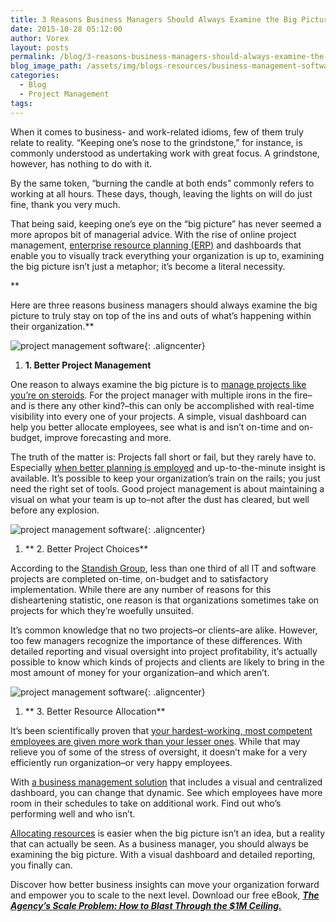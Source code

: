 ```yaml
---
title: 3 Reasons Business Managers Should Always Examine the Big Picture
date: 2015-10-28 05:12:00
author: Vorex
layout: posts
permalink: /blog/3-reasons-business-managers-should-always-examine-the-big-picture/
blog_image_path: /assets/img/blogs-resources/business-management-software-3.jpg
categories:
  - Blog
  - Project Management
tags:  
---
```



When it comes to business- and work-related idioms, few of them truly relate to reality. “Keeping one’s nose to the grindstone,” for instance, is commonly understood as undertaking work with great focus. A grindstone, however, has nothing to do with it.

By the same token, “burning the candle at both ends” commonly refers to working at all hours. These days, though, leaving the lights on will do just fine, thank you very much.

That being said, keeping one’s eye on the “big picture” has never seemed a more apropos bit of managerial advice. With the rise of online project management, [enterprise resource planning (ERP)](http://www.vorex.com/product/resource-allocation/) and dashboards that enable you to visually track everything your organization is up to, examining the big picture isn’t just a metaphor; it’s become a literal necessity.

\*\*

Here are three reasons business managers should always examine the big picture to truly stay on top of the ins and outs of what’s happening within their organization.\*\*

![project management software](https://media.giphy.com/media/9XsiD26MMdLtC/giphy.gif){: .aligncenter}

1. **1. Better Project Management**

One reason to always examine the big picture is to [manage projects like you’re on steroids](http://www.vorex.com/product/online-project-management/). For the project manager with multiple irons in the fire–and is there any other kind?–this can only be accomplished with real-time visibility into every one of your projects. A simple, visual dashboard can help you better allocate employees, see what is and isn’t on-time and on-budget, improve forecasting and more.

The truth of the matter is: Projects fall short or fail, but they rarely have to. Especially [when better planning is employed](http://innovationintelligence.com/why-do-projects-fail/) and up-to-the-minute insight is available. It’s possible to keep your organization’s train on the rails; you just need the right set of tools. Good project management is about maintaining a visual on what your team is up to–not after the dust has cleared, but well before any explosion.

![project management software](https://media.giphy.com/media/10kuKhBFz2hmYE/giphy.gif){: .aligncenter}

1. ** 2. Better Project Choices**

According to the [Standish Group](https://www.standishgroup.com/sample_research_files/BigBangBoom.pdf), less than one third of all IT and software projects are completed on-time, on-budget and to satisfactory implementation. While there are any number of reasons for this disheartening statistic, one reason is that organizations sometimes take on projects for which they’re woefully unsuited.

It’s common knowledge that no two projects–or clients–are alike. However, too few managers recognize the importance of these differences. With detailed reporting and visual oversight into project profitability, it’s actually possible to know which kinds of projects and clients are likely to bring in the most amount of money for your organization–and which aren’t.

![project management software](https://media.giphy.com/media/3oEduYmGZNkQ9S4McU/giphy.gif){: .aligncenter}

1. ** 3. Better Resource Allocation**

It’s been scientifically proven that [your hardest-working, most competent employees are given more work than your lesser ones](http://www.theatlantic.com/business/archive/2015/05/being-a-go-getter-is-no-fun/393863/). While that may relieve you of some of the stress of oversight, it doesn’t make for a very efficiently run organization–or very happy employees.

With [a business management solution](http://vorex.hs-sites.com/regain-control-of-your-business?__hstc=100746398.28be309cb81b91253b50a556c9ce166d.1444913211526.1445105345732.1445107365619.7&amp;__hssc=100746398.7.1445107365619&amp;__hsfp=3888345527) that includes a visual and centralized dashboard, you can change that dynamic. See which employees have more room in their schedules to take on additional work. Find out who’s performing well and who isn’t.

[Allocating resources](http://www.vorex.com/your-shorthand-guide-to-better-resource-allocation/) is easier when the big picture isn’t an idea, but a reality that can actually be seen. As a business manager, you should always be examining the big picture. With a visual dashboard and detailed reporting, you finally can.

Discover how better business insights can move your organization forward and empower you to scale to the next level. Download our free eBook, [***The Agency’s Scale Problem: How to Blast Through the $1M Ceiling.***](http://vorex.hs-sites.com/agency-scale-ebook?__hstc=100746398.aa8de1aaef42d5c0e87e86d826f8b519.1424898164924.1445457161813.1445468802428.195&amp;__hssc=100746398.2.1445468802428&amp;__hsfp=55522096)

